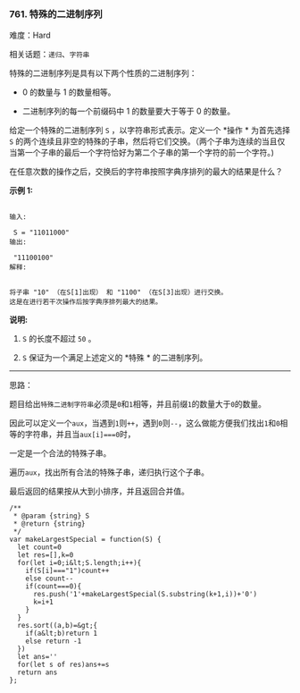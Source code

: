 ### 761. 特殊的二进制序列

难度：Hard

相关话题：`递归`、`字符串`

特殊的二进制序列是具有以下两个性质的二进制序列：





* 0 的数量与 1 的数量相等。

* 二进制序列的每一个前缀码中 1 的数量要大于等于 0 的数量。





给定一个特殊的二进制序列 `S` ，以字符串形式表示。定义一个 *操作 * 为首先选择 `S` 的两个连续且非空的特殊的子串，然后将它们交换。（两个子串为连续的当且仅当第一个子串的最后一个字符恰好为第二个子串的第一个字符的前一个字符。)



在任意次数的操作之后，交换后的字符串按照字典序排列的最大的结果是什么？



 **示例 1:** 





```

输入:

 S = "11011000"
输出:

 "11100100"
解释:


将子串 "10" （在S[1]出现） 和 "1100" （在S[3]出现）进行交换。
这是在进行若干次操作后按字典序排列最大的结果。

```

 **说明:** 





1.  `S` 的长度不超过 `50` 。

2.  `S` 保证为一个满足上述定义的 *特殊 * 的二进制序列。






-----

思路：

题目给出`特殊二进制字符串`必须是`0`和`1`相等，并且前缀`1`的数量大于`0`的数量。

因此可以定义一个`aux`，当遇到`1`则`++`，遇到`0`则`--`，这么做能方便我们找出`1`和`0`相等的字符串，并且当`aux[i]===0`时，

一定是一个合法的特殊子串。

遍历`aux`，找出所有合法的特殊子串，递归执行这个子串。

最后返回的结果按从大到小排序，并且返回合并值。


```
/**
 * @param {string} S
 * @return {string}
 */
var makeLargestSpecial = function(S) {
  let count=0
  let res=[],k=0
  for(let i=0;i&lt;S.length;i++){
    if(S[i]==="1")count++
    else count--
    if(count===0){
      res.push('1'+makeLargestSpecial(S.substring(k+1,i))+'0')
      k=i+1
    }
  }
  res.sort((a,b)=&gt;{
    if(a&lt;b)return 1
    else return -1
  })
  let ans=''
  for(let s of res)ans+=s
  return ans
};



```
